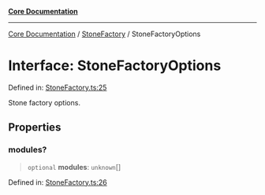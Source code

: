 [**Core Documentation**](../../README.md)

***

[Core Documentation](../../README.md) / [StoneFactory](../README.md) / StoneFactoryOptions

# Interface: StoneFactoryOptions

Defined in: [StoneFactory.ts:25](https://github.com/stonemjs/core/blob/65c9e07f9d264b07f6e4091fcc29046b5ca8ea45/src/StoneFactory.ts#L25)

Stone factory options.

## Properties

### modules?

> `optional` **modules**: `unknown`[]

Defined in: [StoneFactory.ts:26](https://github.com/stonemjs/core/blob/65c9e07f9d264b07f6e4091fcc29046b5ca8ea45/src/StoneFactory.ts#L26)
